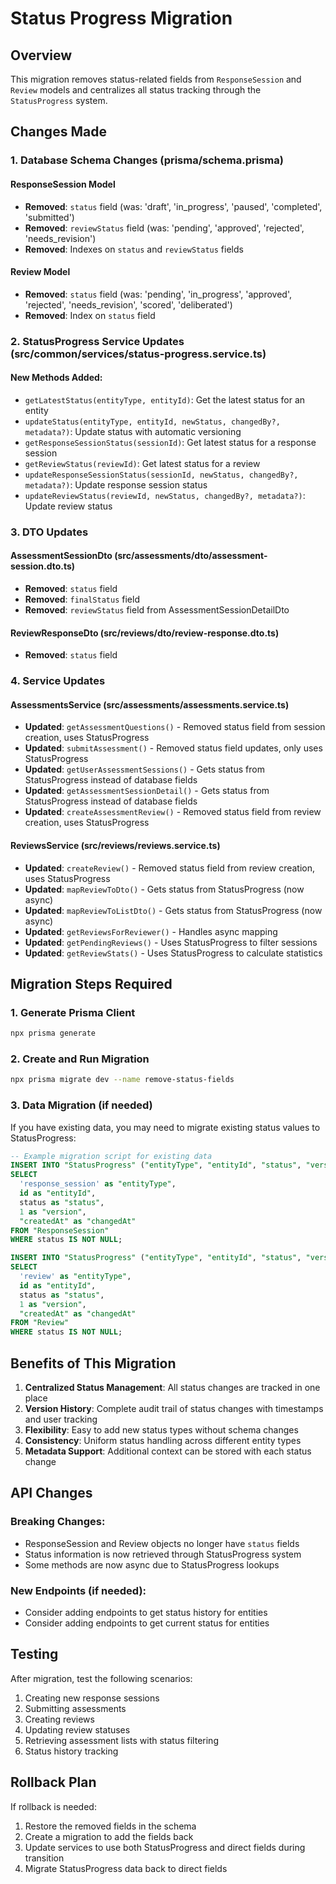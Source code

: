 # Status Progress Migration

## Overview
This migration removes status-related fields from `ResponseSession` and `Review` models and centralizes all status tracking through the `StatusProgress` system.

## Changes Made

### 1. Database Schema Changes (prisma/schema.prisma)

#### ResponseSession Model
- **Removed**: `status` field (was: 'draft', 'in_progress', 'paused', 'completed', 'submitted')
- **Removed**: `reviewStatus` field (was: 'pending', 'approved', 'rejected', 'needs_revision')
- **Removed**: Indexes on `status` and `reviewStatus` fields

#### Review Model
- **Removed**: `status` field (was: 'pending', 'in_progress', 'approved', 'rejected', 'needs_revision', 'scored', 'deliberated')
- **Removed**: Index on `status` field

### 2. StatusProgress Service Updates (src/common/services/status-progress.service.ts)

#### New Methods Added:
- `getLatestStatus(entityType, entityId)`: Get the latest status for an entity
- `updateStatus(entityType, entityId, newStatus, changedBy?, metadata?)`: Update status with automatic versioning
- `getResponseSessionStatus(sessionId)`: Get latest status for a response session
- `getReviewStatus(reviewId)`: Get latest status for a review
- `updateResponseSessionStatus(sessionId, newStatus, changedBy?, metadata?)`: Update response session status
- `updateReviewStatus(reviewId, newStatus, changedBy?, metadata?)`: Update review status

### 3. DTO Updates

#### AssessmentSessionDto (src/assessments/dto/assessment-session.dto.ts)
- **Removed**: `status` field
- **Removed**: `finalStatus` field
- **Removed**: `reviewStatus` field from AssessmentSessionDetailDto

#### ReviewResponseDto (src/reviews/dto/review-response.dto.ts)
- **Removed**: `status` field

### 4. Service Updates

#### AssessmentsService (src/assessments/assessments.service.ts)
- **Updated**: `getAssessmentQuestions()` - Removed status field from session creation, uses StatusProgress
- **Updated**: `submitAssessment()` - Removed status field updates, only uses StatusProgress
- **Updated**: `getUserAssessmentSessions()` - Gets status from StatusProgress instead of database fields
- **Updated**: `getAssessmentSessionDetail()` - Gets status from StatusProgress instead of database fields
- **Updated**: `createAssessmentReview()` - Removed status field from review creation, uses StatusProgress

#### ReviewsService (src/reviews/reviews.service.ts)
- **Updated**: `createReview()` - Removed status field from review creation, uses StatusProgress
- **Updated**: `mapReviewToDto()` - Gets status from StatusProgress (now async)
- **Updated**: `mapReviewToListDto()` - Gets status from StatusProgress (now async)
- **Updated**: `getReviewsForReviewer()` - Handles async mapping
- **Updated**: `getPendingReviews()` - Uses StatusProgress to filter sessions
- **Updated**: `getReviewStats()` - Uses StatusProgress to calculate statistics

## Migration Steps Required

### 1. Generate Prisma Client
```bash
npx prisma generate
```

### 2. Create and Run Migration
```bash
npx prisma migrate dev --name remove-status-fields
```

### 3. Data Migration (if needed)
If you have existing data, you may need to migrate existing status values to StatusProgress:

```sql
-- Example migration script for existing data
INSERT INTO "StatusProgress" ("entityType", "entityId", "status", "version", "changedAt")
SELECT 
  'response_session' as "entityType",
  id as "entityId",
  status as "status",
  1 as "version",
  "createdAt" as "changedAt"
FROM "ResponseSession"
WHERE status IS NOT NULL;

INSERT INTO "StatusProgress" ("entityType", "entityId", "status", "version", "changedAt")
SELECT 
  'review' as "entityType",
  id as "entityId",
  status as "status",
  1 as "version",
  "createdAt" as "changedAt"
FROM "Review"
WHERE status IS NOT NULL;
```

## Benefits of This Migration

1. **Centralized Status Management**: All status changes are tracked in one place
2. **Version History**: Complete audit trail of status changes with timestamps and user tracking
3. **Flexibility**: Easy to add new status types without schema changes
4. **Consistency**: Uniform status handling across different entity types
5. **Metadata Support**: Additional context can be stored with each status change

## API Changes

### Breaking Changes:
- ResponseSession and Review objects no longer have `status` fields
- Status information is now retrieved through StatusProgress system
- Some methods are now async due to StatusProgress lookups

### New Endpoints (if needed):
- Consider adding endpoints to get status history for entities
- Consider adding endpoints to get current status for entities

## Testing

After migration, test the following scenarios:
1. Creating new response sessions
2. Submitting assessments
3. Creating reviews
4. Updating review statuses
5. Retrieving assessment lists with status filtering
6. Status history tracking

## Rollback Plan

If rollback is needed:
1. Restore the removed fields in the schema
2. Create a migration to add the fields back
3. Update services to use both StatusProgress and direct fields during transition
4. Migrate StatusProgress data back to direct fields
